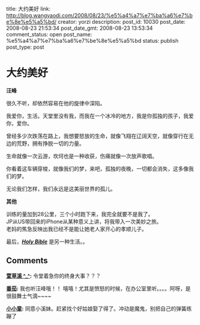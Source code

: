 title: 大约美好
link: http://blog.wangyaodi.com/2008/08/23/%e5%a4%a7%e7%ba%a6%e7%be%8e%e5%a5%bd/
creator: yorzi
description: 
post_id: 10030
post_date: 2008-08-23 21:53:34
post_date_gmt: 2008-08-23 13:53:34
comment_status: open
post_name: %e5%a4%a7%e7%ba%a6%e7%be%8e%e5%a5%bd
status: publish
post_type: post

# 大约美好

**汪峰**

很久不听，却依然容易在他的旋律中深陷。

我爱你，生活。天堂里没有我，而我在一个冰冷的地方，我是你孤独的孩子，我爱你，爱你。

曾经多少次跌荡在路上，我想要怒放的生命，就像飞翔在辽阔天空，就像穿行在无边的荒野，拥有挣脱一切的力量。

生命就像一次云游，坎坷也是一种收获，伤痛就像一次放声歌唱。

你看着这车辆穿梭，就像我们的梦，来吧，孤独的夜晚，一切都会消失，这多像我们的梦。

无论我们怎样，我们永远是这美丽世界的孤儿。

  
**其他**

训练的量加到28公里，三个小时跑下来，我完全就要不是我了。  
JP从US带回来的iPhone从某种意义上讲，将我带入一次美妙之旅。  
老妈的焦急反映出我已经不是能让她老人家开心的孝顺儿子。

最后，_**[_Holy Bible_](http://www.douban.com/subject/1829527/)**_ 是另一种生活。。

## Comments

**[萱草溪 ^_^](#72 "2008-08-25 14:18:16"):** 令堂着急你的终身大事？？？

**[番茄](#73 "2008-08-26 14:18:00"):** 我也听汪峰哦！！ 嘻嘻！尤其是愤怒的时候，在办公室里听。。。。阿呀，是很鼓舞士气滴~~~~

**[小小童](#74 "2008-08-27 00:03:25"):** 同意小溪妹。赶紧找个好姑娘娶了得了。冲动是魔鬼，别把自己的弹簧练蹦了

